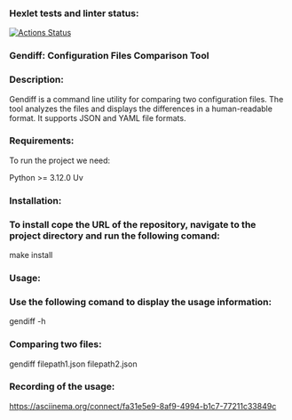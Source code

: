 ### Hexlet tests and linter status:
[![Actions Status](https://github.com/Viacheslav500/python-project-50/actions/workflows/hexlet-check.yml/badge.svg)](https://github.com/Viacheslav500/python-project-50/actions)


### Gendiff: Configuration Files Comparison Tool


### Description:

 Gendiff is a command line utility for comparing two configuration files. The tool analyzes the files and displays the differences in a human-readable format. It supports JSON and YAML file formats.


### Requirements:

To run the project we need:
 
  Python >= 3.12.0
  Uv


### Installation:

### To install cope the URL of the repository, navigate to the project directory and run the following comand:

 make install


### Usage:

### Use the following comand to display the usage information:

 gendiff -h 

### Comparing two files:

 gendiff filepath1.json filepath2.json

### Recording of the usage:

 https://asciinema.org/connect/fa31e5e9-8af9-4994-b1c7-77211c33849c
